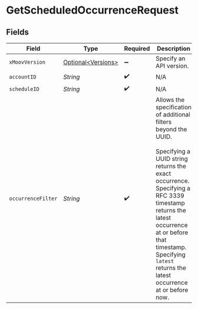 # GetScheduledOccurrenceRequest


## Fields

| Field                                                                                                                                                                                                                                                                                          | Type                                                                                                                                                                                                                                                                                           | Required                                                                                                                                                                                                                                                                                       | Description                                                                                                                                                                                                                                                                                    |
| ---------------------------------------------------------------------------------------------------------------------------------------------------------------------------------------------------------------------------------------------------------------------------------------------- | ---------------------------------------------------------------------------------------------------------------------------------------------------------------------------------------------------------------------------------------------------------------------------------------------- | ---------------------------------------------------------------------------------------------------------------------------------------------------------------------------------------------------------------------------------------------------------------------------------------------- | ---------------------------------------------------------------------------------------------------------------------------------------------------------------------------------------------------------------------------------------------------------------------------------------------- |
| `xMoovVersion`                                                                                                                                                                                                                                                                                 | [Optional\<Versions>](../../models/components/Versions.md)                                                                                                                                                                                                                                     | :heavy_minus_sign:                                                                                                                                                                                                                                                                             | Specify an API version.                                                                                                                                                                                                                                                                        |
| `accountID`                                                                                                                                                                                                                                                                                    | *String*                                                                                                                                                                                                                                                                                       | :heavy_check_mark:                                                                                                                                                                                                                                                                             | N/A                                                                                                                                                                                                                                                                                            |
| `scheduleID`                                                                                                                                                                                                                                                                                   | *String*                                                                                                                                                                                                                                                                                       | :heavy_check_mark:                                                                                                                                                                                                                                                                             | N/A                                                                                                                                                                                                                                                                                            |
| `occurrenceFilter`                                                                                                                                                                                                                                                                             | *String*                                                                                                                                                                                                                                                                                       | :heavy_check_mark:                                                                                                                                                                                                                                                                             |   Allows the specification of additional filters beyond the UUID.<br/><br/>  Specifying a UUID string returns the exact occurrence.<br/>  Specifying a RFC 3339 timestamp returns the latest occurrence at or before that timestamp.<br/>  Specifying `latest` returns the latest occurrence at or before now. |